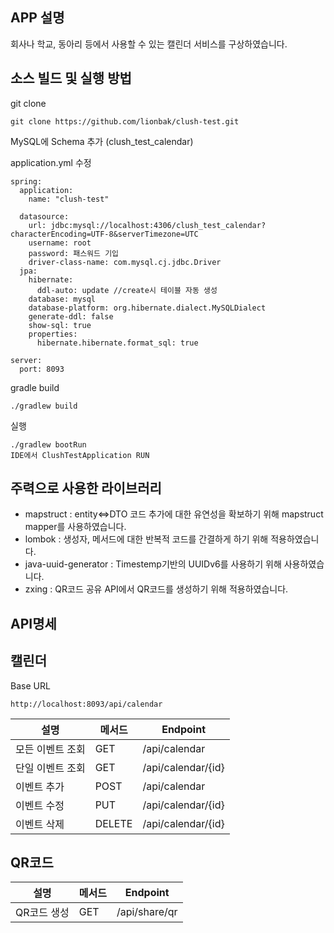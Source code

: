 ## APP 설명
회사나 학교, 동아리 등에서 사용할 수 있는 캘린더 서비스를 구상하였습니다.

## 소스 빌드 및 실행 방법
git clone
```
git clone https://github.com/lionbak/clush-test.git
```
MySQL에 Schema 추가 (clush_test_calendar)

application.yml 수정
```
spring:
  application:
    name: "clush-test"

  datasource:
    url: jdbc:mysql://localhost:4306/clush_test_calendar?characterEncoding=UTF-8&serverTimezone=UTC
    username: root
    password: 패스워드 기입
    driver-class-name: com.mysql.cj.jdbc.Driver
  jpa:
    hibernate:
      ddl-auto: update //create시 테이블 자동 생성
    database: mysql
    database-platform: org.hibernate.dialect.MySQLDialect
    generate-ddl: false
    show-sql: true
    properties:
      hibernate.hibernate.format_sql: true

server:
  port: 8093
```
gradle build
```
./gradlew build
```
실행
```
./gradlew bootRun
IDE에서 ClushTestApplication RUN
```


## 주력으로 사용한 라이브러리
- mapstruct : entity<=>DTO 코드 추가에 대한 유연성을 확보하기 위해 mapstruct mapper를 사용하였습니다.
- lombok : 생성자, 메서드에 대한 반복적 코드를 간결하게 하기 위해 적용하였습니다.
- java-uuid-generator : Timestemp기반의 UUIDv6를 사용하기 위해 사용하였습니다.
- zxing : QR코드 공유 API에서 QR코드를 생성하기 위해 적용하였습니다.

## API명세
## 캘린더
Base URL
```
http://localhost:8093/api/calendar
```
| 설명 | 메서드 | Endpoint |
| --- | --- | --- |
| 모든 이벤트 조회 | GET | /api/calendar | 
| 단일 이벤트 조회 | GET | /api/calendar/{id} |
| 이벤트 추가 | POST | /api/calendar |
| 이벤트 수정 | PUT | /api/calendar/{id} |
| 이벤트 삭제 | DELETE | /api/calendar/{id} |

## QR코드
| 설명 | 메서드 | Endpoint |
| --- | --- | --- |
| QR코드 생성 | GET | /api/share/qr |

